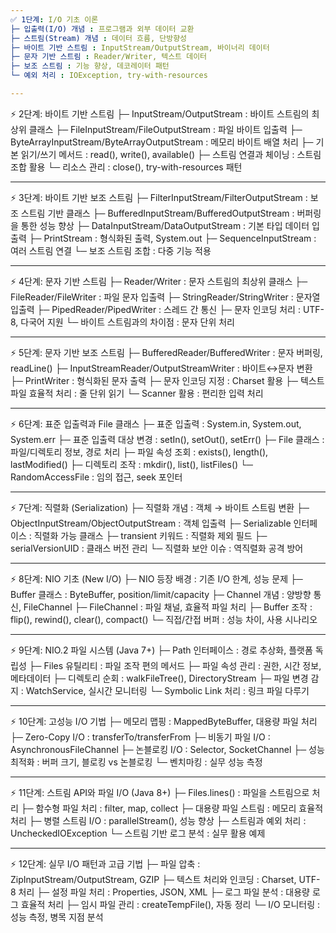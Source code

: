 ```yaml
---
✅ 1단계: I/O 기초 이론
├─ 입출력(I/O) 개념 : 프로그램과 외부 데이터 교환
├─ 스트림(Stream) 개념 : 데이터 흐름, 단방향성
├─ 바이트 기반 스트림 : InputStream/OutputStream, 바이너리 데이터
├─ 문자 기반 스트림 : Reader/Writer, 텍스트 데이터
├─ 보조 스트림 : 기능 향상, 데코레이터 패턴
└─ 예외 처리 : IOException, try-with-resources

---
```

⚡ 2단계: 바이트 기반 스트림
├─ InputStream/OutputStream : 바이트 스트림의 최상위 클래스
├─ FileInputStream/FileOutputStream : 파일 바이트 입출력
├─ ByteArrayInputStream/ByteArrayOutputStream : 메모리 바이트 배열 처리
├─ 기본 읽기/쓰기 메서드 : read(), write(), available()
├─ 스트림 연결과 체이닝 : 스트림 조합 활용
└─ 리소스 관리 : close(), try-with-resources 패턴

---
⚡ 3단계: 바이트 기반 보조 스트림
├─ FilterInputStream/FilterOutputStream : 보조 스트림 기반 클래스
├─ BufferedInputStream/BufferedOutputStream : 버퍼링을 통한 성능 향상
├─ DataInputStream/DataOutputStream : 기본 타입 데이터 입출력
├─ PrintStream : 형식화된 출력, System.out
├─ SequenceInputStream : 여러 스트림 연결
└─ 보조 스트림 조합 : 다중 기능 적용

---
⚡ 4단계: 문자 기반 스트림
├─ Reader/Writer : 문자 스트림의 최상위 클래스
├─ FileReader/FileWriter : 파일 문자 입출력
├─ StringReader/StringWriter : 문자열 입출력
├─ PipedReader/PipedWriter : 스레드 간 통신
├─ 문자 인코딩 처리 : UTF-8, 다국어 지원
└─ 바이트 스트림과의 차이점 : 문자 단위 처리

---
⚡ 5단계: 문자 기반 보조 스트림
├─ BufferedReader/BufferedWriter : 문자 버퍼링, readLine()
├─ InputStreamReader/OutputStreamWriter : 바이트↔문자 변환
├─ PrintWriter : 형식화된 문자 출력
├─ 문자 인코딩 지정 : Charset 활용
├─ 텍스트 파일 효율적 처리 : 줄 단위 읽기
└─ Scanner 활용 : 편리한 입력 처리

---
⚡ 6단계: 표준 입출력과 File 클래스
├─ 표준 입출력 : System.in, System.out, System.err
├─ 표준 입출력 대상 변경 : setIn(), setOut(), setErr()
├─ File 클래스 : 파일/디렉토리 정보, 경로 처리
├─ 파일 속성 조회 : exists(), length(), lastModified()
├─ 디렉토리 조작 : mkdir(), list(), listFiles()
└─ RandomAccessFile : 임의 접근, seek 포인터

---
⚡ 7단계: 직렬화 (Serialization)
├─ 직렬화 개념 : 객체 → 바이트 스트림 변환
├─ ObjectInputStream/ObjectOutputStream : 객체 입출력
├─ Serializable 인터페이스 : 직렬화 가능 클래스
├─ transient 키워드 : 직렬화 제외 필드
├─ serialVersionUID : 클래스 버전 관리
└─ 직렬화 보안 이슈 : 역직렬화 공격 방어

---
⚡ 8단계: NIO 기초 (New I/O)
├─ NIO 등장 배경 : 기존 I/O 한계, 성능 문제
├─ Buffer 클래스 : ByteBuffer, position/limit/capacity
├─ Channel 개념 : 양방향 통신, FileChannel
├─ FileChannel : 파일 채널, 효율적 파일 처리
├─ Buffer 조작 : flip(), rewind(), clear(), compact()
└─ 직접/간접 버퍼 : 성능 차이, 사용 시나리오

---
⚡ 9단계: NIO.2 파일 시스템 (Java 7+)
├─ Path 인터페이스 : 경로 추상화, 플랫폼 독립성
├─ Files 유틸리티 : 파일 조작 편의 메서드
├─ 파일 속성 관리 : 권한, 시간 정보, 메타데이터
├─ 디렉토리 순회 : walkFileTree(), DirectoryStream
├─ 파일 변경 감지 : WatchService, 실시간 모니터링
└─ Symbolic Link 처리 : 링크 파일 다루기

---
⚡ 10단계: 고성능 I/O 기법
├─ 메모리 맵핑 : MappedByteBuffer, 대용량 파일 처리
├─ Zero-Copy I/O : transferTo/transferFrom
├─ 비동기 파일 I/O : AsynchronousFileChannel
├─ 논블로킹 I/O : Selector, SocketChannel
├─ 성능 최적화 : 버퍼 크기, 블로킹 vs 논블로킹
└─ 벤치마킹 : 실무 성능 측정

---
⚡ 11단계: 스트림 API와 파일 I/O (Java 8+)
├─ Files.lines() : 파일을 스트림으로 처리
├─ 함수형 파일 처리 : filter, map, collect
├─ 대용량 파일 스트림 : 메모리 효율적 처리
├─ 병렬 스트림 I/O : parallelStream(), 성능 향상
├─ 스트림과 예외 처리 : UncheckedIOException
└─ 스트림 기반 로그 분석 : 실무 활용 예제

---
⚡ 12단계: 실무 I/O 패턴과 고급 기법
├─ 파일 압축 : ZipInputStream/OutputStream, GZIP
├─ 텍스트 처리와 인코딩 : Charset, UTF-8 처리
├─ 설정 파일 처리 : Properties, JSON, XML
├─ 로그 파일 분석 : 대용량 로그 효율적 처리
├─ 임시 파일 관리 : createTempFile(), 자동 정리
└─ I/O 모니터링 : 성능 측정, 병목 지점 분석

